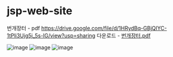 # jsp-web-site



번개장터 - pdf https://drive.google.com/file/d/1HRydBq-GBjQIYC-1tPli3Ujg5j_5s-lG/view?usp=sharing
다운로드 - [번개장터.pdf](https://github.com/nanandive/jsp-web-site/files/12081847/default.pdf)


![image](https://github.com/nanandive/jsp-web-site/assets/117037428/2af101ff-a0ef-4a9a-8a58-300b993b5b48)
![image](https://github.com/nanandive/jsp-web-site/assets/117037428/f9b9eb5f-02e1-4e7c-ae1a-4b8329e8f6df)
![image](https://github.com/nanandive/jsp-web-site/assets/117037428/57d6e5d6-2389-4a7a-8bf4-37e0cc21503d)




